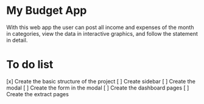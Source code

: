# My Budget App
With this web app the user can post all income and expenses of the month in categories, view the data in interactive graphics, and follow the statement in detail.

# To do list
[x] Create the basic structure of the project
[ ] Create sidebar
[ ] Create the modal
[ ] Create the form in the modal
[ ] Create the dashboard pages
[ ] Create the extract pages

